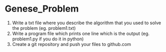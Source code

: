 # Genese_Problem

1. Write a txt file where you describe the algorithm that you used to solve the problem (eg. problem1.txt)
2. Write a program file which prints one line which is the output (eg. problem1.py if you do it in python)
3. Create a git repository and push your files to github.com
